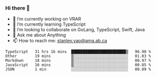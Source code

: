 ### Hi there 👋

- 🔭 I’m currently working on VRAR
- 🌱 I’m currently learning TypeScript
- 👯 I’m looking to collaborate on GoLang, TypeScript, Swift, Java
- 💬 Ask me about Anything
- 📫 How to reach me: stanley.yao@ama.ab.ca


<!--START_SECTION:waka-->
```text
TypeScript   31 hrs 16 mins  ████████████████████████▒   96.98 % 
Other        19 mins         ▒░░░░░░░░░░░░░░░░░░░░░░░░   01.03 % 
Markdown     18 mins         ▒░░░░░░░░░░░░░░░░░░░░░░░░   00.97 % 
JavaScript   16 mins         ▒░░░░░░░░░░░░░░░░░░░░░░░░   00.85 % 
JSON         1 min           ░░░░░░░░░░░░░░░░░░░░░░░░░   00.09 % 
```
<!--END_SECTION:waka-->
